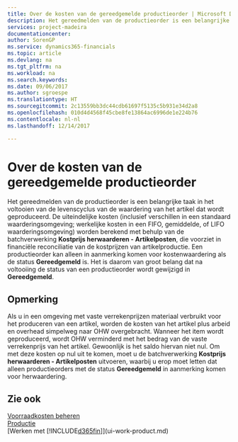 ```yaml
---
title: Over de kosten van de gereedgemelde productieorder | Microsoft Docs
description: Het gereedmelden van de productieorder is een belangrijke taak in het voltooien van de levenscyclus van de waardering van het artikel dat wordt geproduceerd. De uiteindelijke kosten, inclusief verschillen in een standaardwaarderingsomgeving, werkelijke kosten in een FIFO, gemiddelde of LIFO-waarderingsomgeving, worden berekend met behulp van de batchverwerking **Kostprijs herwaarderen - Artikelposten**.
services: project-madeira
documentationcenter: 
author: SorenGP
ms.service: dynamics365-financials
ms.topic: article
ms.devlang: na
ms.tgt_pltfrm: na
ms.workload: na
ms.search.keywords: 
ms.date: 09/06/2017
ms.author: sgroespe
ms.translationtype: HT
ms.sourcegitcommit: 2c13559bb3dc44cdb61697f5135c5b931e34d2a8
ms.openlocfilehash: 010d4d4568f45cbe8fe13864ac6996de1e224b76
ms.contentlocale: nl-nl
ms.lasthandoff: 12/14/2017

---
```

# <a name="about-finished-production-order-costs"></a>Over de kosten van de gereedgemelde productieorder
Het gereedmelden van de productieorder is een belangrijke taak in het voltooien van de levenscyclus van de waardering van het artikel dat wordt geproduceerd. De uiteindelijke kosten (inclusief verschillen in een standaard waarderingsomgeving; werkelijke kosten in een FIFO, gemiddelde, of LIFO waarderingsomgeving) worden berekend met behulp van de batchverwerking **Kostprijs herwaarderen - Artikelposten**, die voorziet in financiële reconciliatie van de kostprijzen van artikelproductie. Een productieorder kan alleen in aanmerking komen voor kostenwaardering als de status **Gereedgemeld** is. Het is daarom van groot belang dat na voltooiing de status van een productieorder wordt gewijzigd in **Gereedgemeld**.  

## <a name="example"></a>Opmerking  
 Als u in een omgeving met vaste verrekenprijzen materiaal verbruikt voor het produceren van een artikel, worden de kosten van het artikel plus arbeid en overhead simpelweg naar OHW overgebracht. Wanneer het item wordt geproduceerd, wordt OHW verminderd met het bedrag van de vaste verrekenprijs van het artikel. Gewoonlijk is het saldo hiervan niet nul. Om met deze kosten op nul uit te komen, moet u de batchverwerking **Kostprijs herwaarderen - Artikelposten** uitvoeren, waarbij u erop moet letten dat alleen productieorders met de status **Gereedgemeld** in aanmerking komen voor herwaardering.  

## <a name="see-also"></a>Zie ook  
[Voorraadkosten beheren](finance-manage-inventory-costs.md)  
[Productie](production-manage-manufacturing.md)  
[Werken met [!INCLUDE[d365fin](includes/d365fin_md.md)]](ui-work-product.md)

